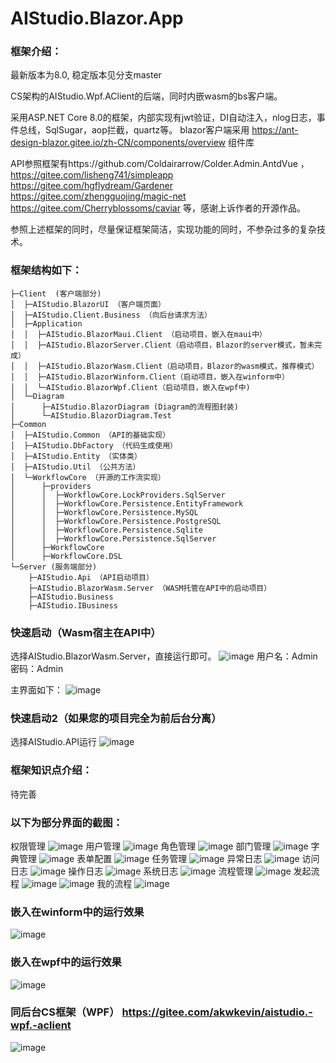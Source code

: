 # AIStudio.Blazor.App

### 框架介绍：

最新版本为8.0, 稳定版本见分支master

CS架构的AIStudio.Wpf.AClient的后端，同时内嵌wasm的bs客户端。

采用ASP.NET Core 8.0的框架，内部实现有jwt验证，DI自动注入，nlog日志，事件总线，SqlSugar，aop拦截，quartz等。
blazor客户端采用 https://ant-design-blazor.gitee.io/zh-CN/components/overview 组件库

API参照框架有https://github.com/Coldairarrow/Colder.Admin.AntdVue ，https://gitee.com/lisheng741/simpleapp https://gitee.com/hgflydream/Gardener https://gitee.com/zhengguojing/magic-net https://gitee.com/Cherryblossoms/caviar 等，感谢上诉作者的开源作品。

参照上述框架的同时，尽量保证框架简洁，实现功能的同时，不参杂过多的复杂技术。

### 框架结构如下：
```
├─Client  (客户端部分)
│  ├─AIStudio.BlazorUI （客户端页面）
│  ├─AIStudio.Client.Business （向后台请求方法）
│  ├─Application
│  │  ├─AIStudio.BlazorMaui.Client （启动项目，嵌入在maui中）
│  │  ├─AIStudio.BlazorServer.Client（启动项目，Blazor的server模式，暂未完成）
│  │  ├─AIStudio.BlazorWasm.Client（启动项目，Blazor的wasm模式，推荐模式）
│  │  ├─AIStudio.BlazorWinform.Client（启动项目，嵌入在winform中）
│  │  └─AIStudio.BlazorWpf.Client（启动项目，嵌入在wpf中)
│  └─Diagram
│      ├─AIStudio.BlazorDiagram (Diagram的流程图封装)
│      └─AIStudio.BlazorDiagram.Test
├─Common
│  ├─AIStudio.Common （API的基础实现）
│  ├─AIStudio.DbFactory （代码生成使用）
│  ├─AIStudio.Entity （实体类）
│  ├─AIStudio.Util （公共方法）
│  └─WorkflowCore （开源的工作流实现）
│      ├─providers
│      │  ├─WorkflowCore.LockProviders.SqlServer
│      │  ├─WorkflowCore.Persistence.EntityFramework
│      │  ├─WorkflowCore.Persistence.MySQL
│      │  ├─WorkflowCore.Persistence.PostgreSQL
│      │  ├─WorkflowCore.Persistence.Sqlite
│      │  ├─WorkflowCore.Persistence.SqlServer
│      ├─WorkflowCore
│      ├─WorkflowCore.DSL
└─Server (服务端部分)
    ├─AIStudio.Api （API启动项目）
    ├─AIStudio.BlazorWasm.Server （WASM托管在API中的启动项目）
    ├─AIStudio.Business 
    ├─AIStudio.IBusiness
```

### 快速启动（Wasm宿主在API中）
选择AIStudio.BlazorWasm.Server，直接运行即可。
![image](https://user-images.githubusercontent.com/27945492/210241264-b558d763-4889-45a5-a361-92b030be96b8.png)
用户名：Admin 密码：Admin

主界面如下：
![image](https://user-images.githubusercontent.com/27945492/210239274-b7f54270-25b1-4f63-9ad1-e032a1d7528a.png)

### 快速启动2（如果您的项目完全为前后台分离）
选择AIStudio.API运行
![image](https://user-images.githubusercontent.com/27945492/210241023-70bfc82d-fd60-4dee-a885-7d2ca87b3623.png)

### 框架知识点介绍：
待完善

### 以下为部分界面的截图：
权限管理
![image](https://user-images.githubusercontent.com/27945492/210239431-27382105-ca5e-44f5-81a0-53997077fd24.png)
用户管理
![image](https://user-images.githubusercontent.com/27945492/210239487-cd0ecbfe-1f07-41b5-b563-31fa41b1a595.png)
角色管理
![image](https://user-images.githubusercontent.com/27945492/210239502-28ba4035-dc38-4d82-9e2f-0c0e91bc183d.png)
部门管理
![image](https://user-images.githubusercontent.com/27945492/210239529-8cc77a6f-29b8-440a-9561-377d80adcff4.png)
字典管理
![image](https://user-images.githubusercontent.com/27945492/210239556-32c0a0c8-be6c-48b1-adcb-023d4c6d17f0.png)
表单配置
![image](https://user-images.githubusercontent.com/27945492/210239595-86d39071-62b9-4a06-92be-38babbebe64a.png)
任务管理
![image](https://user-images.githubusercontent.com/27945492/210239618-e238aa11-de9a-4f1a-b08e-b21f8a0fd0be.png)
异常日志
![image](https://user-images.githubusercontent.com/27945492/210239670-ee5ebf2f-805e-4d07-b6f8-967202affa62.png)
访问日志
![image](https://user-images.githubusercontent.com/27945492/210239716-27bcfda2-c586-4ed1-8642-b99b9f057729.png)
操作日志
![image](https://user-images.githubusercontent.com/27945492/210239733-82fe0f50-3e14-4b94-834e-4cb7fa701720.png)
系统日志
![image](https://user-images.githubusercontent.com/27945492/210239759-9a7308a3-a79d-4490-b2fd-ef92983fe108.png)
流程管理
![image](https://user-images.githubusercontent.com/27945492/210239913-ee57ccc8-cdbf-4b1a-bc7b-de2d9d52ec0f.png)
发起流程
![image](https://user-images.githubusercontent.com/27945492/210239952-253b73b6-e70d-4fcc-a44f-ff9dcf43ea3a.png)
![image](https://user-images.githubusercontent.com/27945492/210239987-a5059f97-baf8-4a9c-90d8-54aebdba49d6.png)
我的流程
![image](https://user-images.githubusercontent.com/27945492/210240040-f5d654bf-e712-40af-a235-96325a2b14d1.png)


### 嵌入在winform中的运行效果
![image](https://user-images.githubusercontent.com/27945492/210240738-32123971-b162-4b01-bf7e-027a61cb7da4.png)


### 嵌入在wpf中的运行效果
![image](https://user-images.githubusercontent.com/27945492/210240827-1c946ede-28ab-4c08-a7e7-91bdf75628a9.png)


### 同后台CS框架（WPF） https://gitee.com/akwkevin/aistudio.-wpf.-aclient
![image](https://user-images.githubusercontent.com/27945492/210240299-45d725ef-e776-400f-a21a-200dcd453ace.png)



